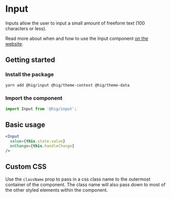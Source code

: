 # Input

Inputs allow the user to input a small amount of freeform text (100 characters or less).

Read more about when and how to use the Input component [on the website](https://hig.autodesk.com/web/components/form-elements).


## Getting started

### Install the package

```bash
yarn add @hig/input @hig/theme-context @hig/theme-data
```

### Import the component

```js
import Input from '@hig/input';
```

## Basic usage

```jsx
<Input
  value={this.state.value}
  onChange={this.handleChange}
/>
```
## Custom CSS

Use the `className` prop to pass in a css class name to the outermost container of the component. The class name will also pass down to most of the other styled elements within the component.
